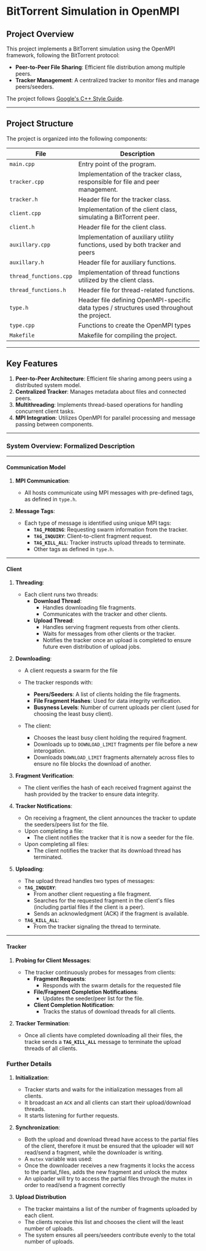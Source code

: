 # BitTorrent Simulation in OpenMPI

## Project Overview

This project implements a BitTorrent simulation using the OpenMPI framework, following the BitTorrent protocol:

- **Peer-to-Peer File Sharing**: Efficient file distribution among multiple peers.
- **Tracker Management**: A centralized tracker to monitor files and manage peers/seeders.

The project follows [Google's C++ Style Guide](https://google.github.io/styleguide/cppguide.html).

---

## Project Structure

The project is organized into the following components:

| **File**                  | **Description**                                                         |
|---------------------------|-------------------------------------------------------------------------|
| `main.cpp`                | Entry point of the program.                                            |
| `tracker.cpp`             | Implementation of the tracker class, responsible for file and peer management. |
| `tracker.h`               | Header file for the tracker class.                                     |
| `client.cpp`              | Implementation of the client class, simulating a BitTorrent peer.      |
| `client.h`                | Header file for the client class.                                      |
| `auxillary.cpp`           | Implementation of auxiliary utility functions, used by both tracker and peers                        |
| `auxillary.h`             | Header file for auxiliary functions.                                   |
| `thread_functions.cpp`    | Implementation of thread functions utilized by the client class.       |
| `thread_functions.h`      | Header file for thread-related functions.                              |
| `type.h`                  | Header file defining OpenMPI-specific data types / structures used throughout the project. |
| `type.cpp`               | Functions     to  create the OpenMPI types           |
| `Makefile`                | Makefile for compiling the project.                                    |

---

## Key Features

1. **Peer-to-Peer Architecture**: Efficient file sharing among peers using a distributed system model.
2. **Centralized Tracker**: Manages metadata about files and connected peers.
3. **Multithreading**: Implements thread-based operations for handling concurrent client tasks.
4. **MPI Integration**: Utilizes OpenMPI for parallel processing and message passing between components.

---


### **System Overview: Formalized Description**

---

#### **Communication Model**
1. **MPI Communication**:
   - All hosts communicate using MPI messages with pre-defined tags, as defined in `type.h`.

2. **Message Tags**:
   - Each type of message is identified using unique MPI tags:
     - **`TAG_PROBING`**: Requesting swarm information from the tracker.
     - **`TAG_INQUIRY`**: Client-to-client fragment request.
     - **`TAG_KILL_ALL`**: Tracker instructs upload threads to terminate.
     - Other tags as defined in `type.h`.

---

#### **Client**
1. **Threading**:
   - Each client runs two threads:
     - **Download Thread**:
       - Handles downloading file fragments.
       - Communicates with the tracker and other clients.
     - **Upload Thread**:
       - Handles serving fragment requests from other clients.
       - Waits for messages from other clients or the tracker.
       - Notifies the tracker once an upload is completed to ensure future even distribution of upload jobs.

2. **Downloading**:
   - A client requests a swarm for the file
   - The tracker responds with:
     - **Peers/Seeders**: A list of clients holding the file fragments.
     - **File Fragment Hashes**: Used for data integrity verification.
     - **Busyness Levels**: Number of current uploads per client (used for choosing the least busy client).

   - The client:
     - Chooses the least busy client holding the required fragment.
     - Downloads up to `DOWNLOAD_LIMIT` fragments per file before a new interogation.
     - Downloads `DOWNLOAD_LIMIT` fragments alternately across files to ensure no file blocks the download of another.

3. **Fragment Verification**:
   - The client verifies the hash of each received fragment against the hash provided by the tracker to ensure data integrity.

4. **Tracker Notifications**:
   - On receiving a fragment, the client announces the tracker to update the seeders/peers list for the file.
   - Upon completing a file:
     - The client notifies the tracker that it is now a seeder for the file.
   - Upon completing all files:
     - The client notifies the tracker that its download thread has terminated.

5. **Uploading**:
    - The upload thread handles two types of messages:
     - **`TAG_INQUIRY`**:
       - From another client requesting a file fragment.
       - Searches for the requested fragment in the client's files (including partial files if the client is a peer).
       - Sends an acknowledgment (ACK) if the fragment is available.
     - **`TAG_KILL_ALL`**:
       - From the tracker signaling the thread to terminate.

---

#### **Tracker**
1. **Probing for Client Messages**:
   - The tracker continuously probes for messages from clients:
     - **Fragment Requests**:
       - Responds with the swarm details for the requested file
     - **File/Fragment Completion Notifications**:
       - Updates the seeder/peer list for the file.
     - **Client Completion Notification**:
       - Tracks the status of download threads for all clients.

2. **Tracker Termination**:
   - Once all clients have completed downloading all their files, the tracke sends a **`TAG_KILL_ALL`** message to terminate the upload threads of all clients.

### **Further Details**
1. **Initialization**:
   - Tracker starts and waits for the initialization messages from all clients.
   - It broadcast an `ACK` and all clients can start their upload/download threads.
   - It starts listening for further requests.

2. **Synchronization**:
   - Both the upload and download thread  have access to the partial files of the client, therefore it must be ensured that the uploader will   `NOT` read/send a fragment, while the downloader is writing.
   - A `mutex` variable was used:
    - Once the downloader receives a new fragments it locks the access to the partial_files, adds the new fragment and unlock the mutex
    - An uploader will try to access the partial files through the mutex in order to read/send a fragment correctly

3. **Upload Distribution**
    - The tracker maintains a list of the number of fragments uploaded by each client.
    - The clients receive this list and chooses the client will the least number of uploads.
    - The system ensures all peers/seeders contribute evenly to the total number of uploads.

